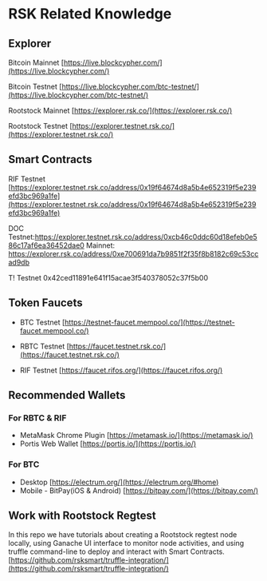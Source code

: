 # RSK Related Knowledge

## Explorer

Bitcoin Mainnet
[https://live.blockcypher.com/](https://live.blockcypher.com/)

Bitcoin Testnet
[https://live.blockcypher.com/btc-testnet/](https://live.blockcypher.com/btc-testnet/)

Rootstock Mainnet
[https://explorer.rsk.co/](https://explorer.rsk.co/)

Rootstock Testnet
[https://explorer.testnet.rsk.co/](https://explorer.testnet.rsk.co/)

## Smart Contracts

RIF Testnet
[https://explorer.testnet.rsk.co/address/0x19f64674d8a5b4e652319f5e239efd3bc969a1fe](https://explorer.testnet.rsk.co/address/0x19f64674d8a5b4e652319f5e239efd3bc969a1fe)

DOC
Testnet:https://explorer.testnet.rsk.co/address/0xcb46c0ddc60d18efeb0e586c17af6ea36452dae0
Mainnet: https://explorer.rsk.co/address/0xe700691da7b9851f2f35f8b8182c69c53ccad9db

T! Testnet
0x42ced11891e641f15acae3f540378052c37f5b00


## Token Faucets
- BTC Testnet [https://testnet-faucet.mempool.co/](https://testnet-faucet.mempool.co/)

- RBTC Testnet [https://faucet.testnet.rsk.co/](https://faucet.testnet.rsk.co/)

- RIF Testnet [https://faucet.rifos.org/](https://faucet.rifos.org/)

## Recommended Wallets
### For RBTC & RIF
- MetaMask Chrome Plugin [https://metamask.io/](https://metamask.io/)
- Portis Web Wallet [https://portis.io/](https://portis.io/)
### For BTC
- Desktop [https://electrum.org/](https://electrum.org/#home)
- Mobile - BitPay(iOS & Android) [https://bitpay.com/](https://bitpay.com/)

## Work with Rootstock Regtest
In this repo we have tutorials about creating a Rootstock regtest node locally, using Ganache UI interface to monitor node activities, and using truffle command-line to deploy and interact with Smart Contracts.
[https://github.com/rsksmart/truffle-integration/](https://github.com/rsksmart/truffle-integration/)

